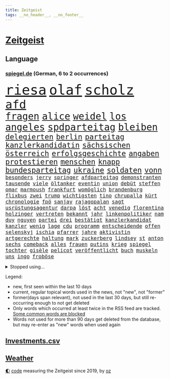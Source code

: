```yaml
---
title: Zeitgeist
tags: __no_header__, __no_footer__
---
```


# [Zeitgeist](https://oliz.io/zeitgeist/)

## Language

<h3><a href="https://www.spiegel.de" target="_blank">spiegel.de</a> (German, 6 to 2 occurrences)</h3>
<p style="font-family:monospace">
<span style="font-size:32pt"><a href="news_links.html#riesa" class="new">riesa</a></span>
<span style="font-size:32pt"><a href="news_links.html#olaf" class="current">olaf</a></span>
<span style="font-size:32pt"><a href="news_links.html#scholz" class="current">scholz</a></span>
<br>
<span style="font-size:27pt"><a href="news_links.html#afd" class="current">afd</a></span>
<br>
<span style="font-size:22pt"><a href="news_links.html#fragen" class="current">fragen</a></span>
<span style="font-size:22pt"><a href="news_links.html#alice" class="current">alice</a></span>
<span style="font-size:22pt"><a href="news_links.html#weidel" class="current">weidel</a></span>
<span style="font-size:22pt"><a href="news_links.html#los" class="current">los</a></span>
<span style="font-size:22pt"><a href="news_links.html#angeles" class="current">angeles</a></span>
<span style="font-size:22pt"><a href="news_links.html#spdparteitag" class="new">spdparteitag</a></span>
<span style="font-size:22pt"><a href="news_links.html#bleiben" class="current">bleiben</a></span>
<br>
<span style="font-size:17pt"><a href="news_links.html#delegierten" class="current">delegierten</a></span>
<span style="font-size:17pt"><a href="news_links.html#berlin" class="current">berlin</a></span>
<span style="font-size:17pt"><a href="news_links.html#parteitag" class="current">parteitag</a></span>
<span style="font-size:17pt"><a href="news_links.html#kanzlerkandidatin" class="current">kanzlerkandidatin</a></span>
<span style="font-size:17pt"><a href="news_links.html#sächsischen" class="current">sächsischen</a></span>
<span style="font-size:17pt"><a href="news_links.html#österreich" class="current">österreich</a></span>
<span style="font-size:17pt"><a href="news_links.html#erfolgsgeschichte" class="new">erfolgsgeschichte</a></span>
<span style="font-size:17pt"><a href="news_links.html#angaben" class="current">angaben</a></span>
<span style="font-size:17pt"><a href="news_links.html#protestieren" class="current">protestieren</a></span>
<span style="font-size:17pt"><a href="news_links.html#menschen" class="current">menschen</a></span>
<span style="font-size:17pt"><a href="news_links.html#knapp" class="current">knapp</a></span>
<span style="font-size:17pt"><a href="news_links.html#bundesparteitag" class="current">bundesparteitag</a></span>
<span style="font-size:17pt"><a href="news_links.html#ukraine" class="current">ukraine</a></span>
<span style="font-size:17pt"><a href="news_links.html#soldaten" class="current">soldaten</a></span>
<span style="font-size:17pt"><a href="news_links.html#vonn" class="new">vonn</a></span>
<br>
<span style="font-size:12pt"><a href="news_links.html#besonders" class="current">besonders</a></span>
<span style="font-size:12pt"><a href="news_links.html#jerry" class="new">jerry</a></span>
<span style="font-size:12pt"><a href="news_links.html#springer" class="current">springer</a></span>
<span style="font-size:12pt"><a href="news_links.html#afdparteitag" class="current">afdparteitag</a></span>
<span style="font-size:12pt"><a href="news_links.html#demonstranten" class="current">demonstranten</a></span>
<span style="font-size:12pt"><a href="news_links.html#tausende" class="current">tausende</a></span>
<span style="font-size:12pt"><a href="news_links.html#viele" class="current">viele</a></span>
<span style="font-size:12pt"><a href="news_links.html#öltanker" class="current">öltanker</a></span>
<span style="font-size:12pt"><a href="news_links.html#eventin" class="new">eventin</a></span>
<span style="font-size:12pt"><a href="news_links.html#union" class="current">union</a></span>
<span style="font-size:12pt"><a href="news_links.html#debüt" class="current">debüt</a></span>
<span style="font-size:12pt"><a href="news_links.html#steffen" class="current">steffen</a></span>
<span style="font-size:12pt"><a href="news_links.html#omar" class="current">omar</a></span>
<span style="font-size:12pt"><a href="news_links.html#marmoush" class="new">marmoush</a></span>
<span style="font-size:12pt"><a href="news_links.html#frankfurt" class="current">frankfurt</a></span>
<span style="font-size:12pt"><a href="news_links.html#womöglich" class="current">womöglich</a></span>
<span style="font-size:12pt"><a href="news_links.html#brandenburg" class="current">brandenburg</a></span>
<span style="font-size:12pt"><a href="news_links.html#flixbus" class="new">flixbus</a></span>
<span style="font-size:12pt"><a href="news_links.html#zwei" class="current">zwei</a></span>
<span style="font-size:12pt"><a href="news_links.html#trump" class="current">trump</a></span>
<span style="font-size:12pt"><a href="news_links.html#wichtigsten" class="current">wichtigsten</a></span>
<span style="font-size:12pt"><a href="news_links.html#tino" class="new">tino</a></span>
<span style="font-size:12pt"><a href="news_links.html#chrupalla" class="current">chrupalla</a></span>
<span style="font-size:12pt"><a href="news_links.html#kürt" class="current">kürt</a></span>
<span style="font-size:12pt"><a href="news_links.html#chronologie" class="new">chronologie</a></span>
<span style="font-size:12pt"><a href="news_links.html#fpö" class="current">fpö</a></span>
<span style="font-size:12pt"><a href="news_links.html#sanjay" class="new">sanjay</a></span>
<span style="font-size:12pt"><a href="news_links.html#rajagopalan" class="new">rajagopalan</a></span>
<span style="font-size:12pt"><a href="news_links.html#sagt" class="current">sagt</a></span>
<span style="font-size:12pt"><a href="news_links.html#usrüstungsagentur" class="new">usrüstungsagentur</a></span>
<span style="font-size:12pt"><a href="news_links.html#darpa" class="new">darpa</a></span>
<span style="font-size:12pt"><a href="news_links.html#löst" class="current">löst</a></span>
<span style="font-size:12pt"><a href="news_links.html#acht" class="current">acht</a></span>
<span style="font-size:12pt"><a href="news_links.html#venedig" class="current">venedig</a></span>
<span style="font-size:12pt"><a href="news_links.html#florentina" class="current">florentina</a></span>
<span style="font-size:12pt"><a href="news_links.html#holzinger" class="current">holzinger</a></span>
<span style="font-size:12pt"><a href="news_links.html#vertreten" class="current">vertreten</a></span>
<span style="font-size:12pt"><a href="news_links.html#bekannt" class="current">bekannt</a></span>
<span style="font-size:12pt"><a href="news_links.html#jahr" class="current">jahr</a></span>
<span style="font-size:12pt"><a href="news_links.html#linkenpolitiker" class="new">linkenpolitiker</a></span>
<span style="font-size:12pt"><a href="news_links.html#nam" class="new">nam</a></span>
<span style="font-size:12pt"><a href="news_links.html#duy" class="new">duy</a></span>
<span style="font-size:12pt"><a href="news_links.html#nguyen" class="new">nguyen</a></span>
<span style="font-size:12pt"><a href="news_links.html#partei" class="current">partei</a></span>
<span style="font-size:12pt"><a href="news_links.html#drei" class="current">drei</a></span>
<span style="font-size:12pt"><a href="news_links.html#bestätigt" class="current">bestätigt</a></span>
<span style="font-size:12pt"><a href="news_links.html#kanzlerkandidat" class="current">kanzlerkandidat</a></span>
<span style="font-size:12pt"><a href="news_links.html#kanzler" class="current">kanzler</a></span>
<span style="font-size:12pt"><a href="news_links.html#wenig" class="current">wenig</a></span>
<span style="font-size:12pt"><a href="news_links.html#lage" class="current">lage</a></span>
<span style="font-size:12pt"><a href="news_links.html#cdu" class="current">cdu</a></span>
<span style="font-size:12pt"><a href="news_links.html#programm" class="current">programm</a></span>
<span style="font-size:12pt"><a href="news_links.html#entscheidende" class="current">entscheidende</a></span>
<span style="font-size:12pt"><a href="news_links.html#offen" class="current">offen</a></span>
<span style="font-size:12pt"><a href="news_links.html#selenskyj" class="current">selenskyj</a></span>
<span style="font-size:12pt"><a href="news_links.html#ischia" class="new">ischia</a></span>
<span style="font-size:12pt"><a href="news_links.html#pfarrer" class="current">pfarrer</a></span>
<span style="font-size:12pt"><a href="news_links.html#jahre" class="current">jahre</a></span>
<span style="font-size:12pt"><a href="news_links.html#aktivistin" class="current">aktivistin</a></span>
<span style="font-size:12pt"><a href="news_links.html#artgerechte" class="new">artgerechte</a></span>
<span style="font-size:12pt"><a href="news_links.html#haltung" class="current">haltung</a></span>
<span style="font-size:12pt"><a href="news_links.html#mark" class="current">mark</a></span>
<span style="font-size:12pt"><a href="news_links.html#zuckerberg" class="current">zuckerberg</a></span>
<span style="font-size:12pt"><a href="news_links.html#lindsey" class="new">lindsey</a></span>
<span style="font-size:12pt"><a href="news_links.html#st" class="current">st</a></span>
<span style="font-size:12pt"><a href="news_links.html#anton" class="current">anton</a></span>
<span style="font-size:12pt"><a href="news_links.html#sechs" class="current">sechs</a></span>
<span style="font-size:12pt"><a href="news_links.html#comeback" class="current">comeback</a></span>
<span style="font-size:12pt"><a href="news_links.html#alles" class="current">alles</a></span>
<span style="font-size:12pt"><a href="news_links.html#frauen" class="current">frauen</a></span>
<span style="font-size:12pt"><a href="news_links.html#putins" class="current">putins</a></span>
<span style="font-size:12pt"><a href="news_links.html#krieg" class="current">krieg</a></span>
<span style="font-size:12pt"><a href="news_links.html#spiegel" class="current">spiegel</a></span>
<span style="font-size:12pt"><a href="news_links.html#tochter" class="current">tochter</a></span>
<span style="font-size:12pt"><a href="news_links.html#gisèle" class="current">gisèle</a></span>
<span style="font-size:12pt"><a href="news_links.html#pelicot" class="current">pelicot</a></span>
<span style="font-size:12pt"><a href="news_links.html#veröffentlicht" class="current">veröffentlicht</a></span>
<span style="font-size:12pt"><a href="news_links.html#buch" class="current">buch</a></span>
<span style="font-size:12pt"><a href="news_links.html#muskeln" class="current">muskeln</a></span>
<span style="font-size:12pt"><a href="news_links.html#uns" class="current">uns</a></span>
<span style="font-size:12pt"><a href="news_links.html#ingo" class="new">ingo</a></span>
<span style="font-size:12pt"><a href="news_links.html#froböse" class="new">froböse</a></span>
</p>
<details>
<summary>Stopped using...</summary>
<p class="former" style="font-size:12pt">
aktien(1542) and(1541) fürchtet(1541) generalsekretär(1541) kriminellen(1541) treffer(1541) besiegt(1540) reiche(1540) richten(1540) ausländische(1539) erfolge(1539) leisten(1539) tests(1539) umstrittene(1539) überwinden(1539) amerikanische(1538) bauen(1538) schlimm(1538) sekunden(1538) summe(1538) teheran(1538) teilte(1538) unrecht(1538) versorgt(1538) abstimmung(1537) leichter(1537) signal(1537) teilnehmen(1537) amerikaner(1536) besetzt(1536) maßnahme(1536) protestiert(1536) trend(1536) verpassen(1536) fokus(1535) gesamte(1535) klage(1535) niederlanden(1535) reduziert(1535) elfmeter(1534) halbfinale(1534) rassismus(1534) regel(1534) rheinlandpfalz(1534) vorsitzenden(1534) aufgerufen(1533) bahnhof(1533) beschäftigten(1533) eintracht(1533) finanzminister(1533) jens(1533) jury(1533) lager(1533) spott(1533) betreiber(1532) eskalation(1532) queen(1532) stiftung(1532) untersagt(1532) warentest(1532) wünschen(1532) meinem(1531) riesige(1531) berg(1530) dokumente(1530) gereist(1530) joachim(1530) radikale(1530) riss(1530) unterricht(1530) vorher(1530) wohnhaus(1530) kleiner(1529) zweier(1528) entscheidenden(1527) miteinander(1527) untersuchen(1527) veranstalter(1527) verschwand(1527) historische(1526) meint(1526) geschossen(1525) türkischen(1525) drastisch(1524) ermittlern(1523) olympische(1523) philipp(1523) william(1523) gründen(1522) absage(1521) berühmten(1521) erfüllt(1520) ehe(1519) einreise(1519) entwickeln(1519) königin(1519) mangel(1519) wahrscheinlich(1519) gewinn(1518) verteidigen(1517) hinten(1515) schriftsteller(1515) kooperation(1514) erfolgreichsten(1512) informiert(1512) hängen(1511) pfund(1510) istanbul(1509) klasse(1507) gelandet(1506) händler(1506) schaut(1505) abstieg(1501) provoziert(1500) versorgung(1500) herausforderungen(1485) erhöhen(1484) langjährige(1427) öffnet(1427) zusammenbruch(1396) mitverantwortlich(1347) westlichen(1344) krieges(1319) kleidung(1281) gemeinschaft(1202) gehälter(1199) kursieren(1180) fachkräfte(1172) seltene(1122) invasion(1114) verschiedenen(1109) aufgestellt(1095) geplatzt(1078) explosionen(1073) eindrücke(1016) flüchten(1006) wiederaufbau(1002) durchsuchen(986) großmutter(978) klopp(974) prinzessin(952) debattiert(943) ausbauen(942) bedarf(938) veröffentlichen(928) vermissten(921) osnabrück(918) erntet(914) schließlich(913) 16jähriger(906) namens(901) nennen(900) stören(896) legal(895) fassungslos(894) dach(883) toilette(881) aufmerksam(872) hände(862) medizin(859) lebenslange(854) lula(846) schickte(845) entstehen(844) kollege(824) mama(797) beantragen(783) mitarbeitern(779) eric(777) geheim(767) staates(765) 4(764) testet(764) kommentiert(759) airbus(752) gekündigt(744) gestalten(742) opfers(737) dritter(736) mag(730) ähnliche(729) minderjährige(709) wasserstoff(705) initiative(702) openai(700) technologie(700) verschleppt(693) manöver(692) pistorius(688) brauche(679) toll(671) diesjährigen(664) gala(662) hamilton(661) lewis(661) spiegelreport(660) stürme(658) wendepunkt(658) eingeräumt(653) tragischen(653) hinweg(652) legalisierung(649) optionen(645) hauptrolle(643) errichten(637) kippen(636) zittern(636) sommerspielen(632) samuel(616) tickets(610) 8000(600) berühmtesten(595) erheblich(594) florenz(590) erregt(583) mohammed(583) protestierten(583) partien(580) ralf(554) vorlegen(550) awards(546) erderwärmung(537) football(522) vormittag(522) entpuppt(521) atlanta(519) service(516) julia(512) folter(511) forschern(511) ausbeutung(509) meyer(500) ausnahmezustand(492) fraktion(491) sichergestellt(491) 42(488) american(488) wirbel(488) hisbollah(484) zusammengebrochen(479) gewinner(477) neuauflage(473) miliz(472) schwester(466) auftritte(464) comedian(461) isst(461) ausbruch(459) berüchtigte(457) oppositionspolitiker(455) nachbarland(452) eröffnung(451) beschuldigt(449) bahnsteig(447) lahmgelegt(444) kundgebungen(442) gravierenden(441) 2035(439) sitz(432) willkommen(430) betonte(429) gefährlichsten(425) vulkanausbruch(424) cottbus(420) mancherorts(420) dokument(419) via(414) hasst(413) südlichen(408) aufzeichnungen(406) 16jährigen(397) einschnitte(397) geiselnahme(397) haken(395) geräten(394) taugt(389) demnächst(385) wackelt(384) 18jährige(383) bestraft(383) falls(383) chan(381) junis(381) bernd(380) stuttgarter(379) sowohl(378) heimischen(375) historischer(374) kriegsschiffe(374) oberverwaltungsgericht(372) brasilianische(369) catherine(368) grande(368) erfuhr(365) gezahlt(365) mehrfamilienhaus(365) immunität(364) schwarzgrün(362) eilantrag(360) you(360) operation(359) ruiniert(353) wettkampf(349) arbeitsminister(345) erzielen(343) vorbereiten(343) wofür(342) anpassung(340) exmann(336) haag(334) wertvolle(333) anhörung(332) gratuliert(328) festhalten(325) herausforderer(325) vergewaltigungen(325) vergibt(323) gefälschte(319) stützt(319) heiraten(318) lamar(318) jena(317) anerkennung(315) lebenslang(315) manfred(311) south(310) 74(308) frühe(308) seltsam(305) kanzlerin(303) gäbe(302) sechste(300) schreibtisch(299) siebten(299) befragt(298) mount(298) usmedien(298) held(297) bedankt(296) superreichen(296) auszeit(294) dienen(294) sarah(294) 1982(293) urteilte(293) dortmunds(292) legten(292) rheinmetall(292) fotografiert(289) märkte(289) klettert(287) biss(286) klagte(286) georg(285) erfolgreicher(282) überlassen(282) mischung(281) pole(281) schmerzensgeld(280) 18jährigen(278) aufsichtsrat(278) drohe(278) altersvorsorge(276) dokumentation(276) stemmt(276) boxer(275) drittes(275) reiht(274) bewerten(273) kriegsführung(273) 2029(271) abgrund(271) fester(271) athletin(269) infos(268) vorschriften(267) milliardengeschäft(266) rar(263) brutale(262) grauen(262) 44(261) elektromobilität(261) boykottieren(257) eurowings(256) milliardäre(256) trikots(256) depressive(255) escooter(255) sehe(255) kirchen(251) engel(249) oberster(249) starkregen(249) verhört(249) vorfreude(249) figuren(247) akteure(245) handwerk(245) mclaren(245) römische(245) wirtschaftspolitik(245) 111(244) mücken(243) verlaufen(243) norwegische(241) orthodoxe(241) steinzeit(239) polarisierung(238) amtsgericht(237) systematisch(237) quartal(235) nachfolgerin(234) positive(234) wandel(234) eingestürzt(233) beweist(232) kürzer(232) rafael(232) attentats(231) lando(231) norris(231) weibchen(230) kryptowährung(229) films(228) stationierung(228) bande(227) perfekt(227) sportlerinnen(227) ultrarechte(225) var(225) vergnügen(224) lebenserwartung(223) enkel(222) organisiert(222) europäisches(220) reus(218) vogelgrippe(218) juan(217) rutschen(216) kennedy(215) fdppolitiker(214) eras(213) wider(213) ausgesagt(212) marschieren(212) wahlkämpfer(212) flick(211) hansi(211) uswahlen(211) kendrick(210) verschwundenen(210) 17jährige(209) eingesperrt(209) gemessen(209) einsteigen(208) plünderungen(206) extremwetter(205) robin(205) bewegende(204) suchten(204) tausendfach(204) rekordsumme(203) turner(202) berüchtigt(201) sportgeschichte(200) rassistischer(198) spdchefin(198) laufbahn(197) ordnete(197) beschweren(195) hunter(195) lösungen(193) potenziell(193) magie(192) kreative(191) hartnäckig(188) krone(188) mitleid(187) beschleunigt(186) gefälschten(186) jemanden(186) bleibe(184) nationalhymne(184) warnte(184) behält(183) performance(182) 25jährigen(181) kamala(181) ariana(180) popsängerin(180) tops(180) 24jähriger(179) dame(179) guirassy(178) serhou(178) autounfall(177) vergewaltigte(177) kalt(175) miriam(175) überwiegend(175) beziehen(174) kalender(174) baseball(173) patientinnen(173) schleppen(173) wiegt(173) fieber(172) music(172) verfehlt(172) winslet(172) unwettern(171) wanderer(170) weltgesundheitsorganisation(169) parat(168) umstrittenem(168) qualifying(167) schalten(166) tirol(166) wohnzimmer(166) 67(164) anruf(164) meldeten(164) monatlichen(164) erdloch(163) offenem(163) raumfahrtsparte(163) donezk(162) externe(162) geschäftsmodell(162) endlosen(159) derart(158) erledigt(158) spielzug(157) badewanne(156) comedians(156) koffer(155) brutalität(154) eiszeit(154) gräben(154) komödie(154) buckelwal(153) reuter(153) schwierigen(153) sondersitzung(153) pennsylvania(152) abenteuer(150) friedliche(150) geurteilt(150) feststellen(149) freundschaften(148) nicolas(148) privatjets(148) radio(148) streiken(148) toskana(148) ermorden(147) ideologische(147) skepsis(147) tatwaffe(147) zukommt(147) ermordete(146) fahnenflucht(146) unsicherheit(146) yoga(146) austin(145) penis(145) schau(145) secret(145) änderung(145) neuartige(144) gangs(143) shogun(143) staatskonzern(143) jones(142) highlights(141) nutze(141) spendengelder(141) aggressive(140) arbeitskräften(140) befeuert(140) nationalistische(140) goldmedaille(139) hügel(139) auftragskiller(138) menschlicher(138) nähert(138) schiffbauer(137) austausch(136) geknackt(136) transformation(135) ehrlich(134) widmete(134) kürzungen(133) belege(132) misst(132) siedler(130) vollzieht(130) beschmiert(129) gleicht(129) verfasst(129) reichtum(128) abstürzen(127) decken(127) sonnenschein(127) 1992(126) elektrolimousine(126) erfunden(126) flecken(126) paralympics(126) woidke(126) drückte(125) entführer(125) angezündet(124) gelegentlich(124) lichtblick(124) dax(123) vergangen(123) intel(122) kapital(122) ohrfeige(122) sergej(122) states(121) swing(121) carolina(120) sahen(120) ahnungslos(119) leitindex(119) rose(119) terrors(119) bakterien(118) großbrand(118) kopfschmerzen(118) zweistelligen(118) überrollt(118) borkum(117) filmt(117) flüchtet(117) image(117) zugriff(117) grassiert(116) seltsamer(116) tvrechte(116) zunehmender(116) dankesrede(115) erstaunliche(115) vertriebenen(115) begleiter(114) mtv(114) neunten(114) vereinte(114) kathrin(113) außenpolitische(111) blinden(111) hochverrats(110) ausdauer(109) eingestuft(109) mathematik(109) rohstoffen(109) stationiert(109) verstand(109) ausweichen(108) covorsitzende(108) gratulieren(108) nordseeinsel(108) riskiert(108) telegram(108) anlässlich(107) erleichterte(107) spektakulärer(107) vollstreckt(107) gebannt(106) gewissheit(106) jährliche(106) mönchengladbach(106) speziellen(106) bundesligasamstag(105) galaxy(105) heikle(105) lenkt(105) ngos(105) versteckte(105) universum(104) aufsichtsratschef(103) belastung(103) betäubte(103) code(103) fremder(103) gegenden(103) rausgeworfen(103) vorzeitige(103) stränden(102) franco(101) geldbeutel(101) armand(100) bernhard(99) jim(99) jurist(99) washingtons(99) überstand(99) energiepreise(98) sigmar(98) kommissionschefin(97) differenzen(96) größtem(96) unobericht(96) späte(95) 2500(94) cavallo(93) lkwfahrer(93) mathe(93) schwachstelle(93) stoltenberg(93) 37jähriger(92) namibia(92) werksschließungen(92) wiedereinzug(92) belegschaft(91) betriebsratschefin(91) betriebsversammlung(91) fdpbasisinitiative(91) handyverbot(91) manipuliert(91) pikante(91) vwbetriebsratschefin(91) betraut(90) einseitige(90) handelskammer(90) konsole(90) liechtenstein(90) maßregelvollzug(90) raygun(90) ruprecht(90) barnier(89) quarterback(89) schießstand(89) verletzende(89) vwbeschäftigte(89) zerlegen(89) messe(88) playstation(88) pokalspiel(88) shops(88) taser(88) unterschreibt(88) volkswagenkrise(88) beurteilt(87) blume(87) konrad(87) kunstwelt(87) staatsgebiet(87) vertraulicher(87) zumutungen(87) arbeitgebern(86) distanzen(86) fünftel(86) gezockt(86) kahlschlag(86) kochbuchtipps(86) mehrheitsverhältnisse(86) na(86) schaltete(86) spiegelt(86) trendsport(86) warnzeichen(86) weine(86) anzupassen(85) aufeinandertreffen(85) bewährungsstrafe(85) biathleten(85) durchgehend(85) freies(85) selfies(85) statue(85) vaude(85) wiesbaden(85) bekäme(84) geschäftsräume(84) milizionäre(84) natürliche(84) sturmgewehr(84) böden(83) cdukanzlerkandidat(83) dortigen(83) hetzer(83) unsterblich(83) verschenken(83) vorübergehende(83) wohngebäude(83) zerstückelt(83) anzeigen(82) dubiose(82) gerechte(82) medizinern(82) 1986(81) ballerina(81) formel1weltmeister(81) geladen(81) horner(81) irgendwie(81) leichtfertigen(81) strompreisen(81) verkleidete(81) migrationsabkommen(80) modifizierte(80) renteneintrittsalter(80) überwachungskamera(80) delay(79) echter(79) fotoausstellung(79) schuhe(79) zeitgeist(79) fortuna(78) kelly(78) knoten(78) patzer(78) speist(78) völkerrechtler(78) boxweltmeister(77) fokussieren(77) gray(77) klimaaktivistin(77) korea(77) laute(77) robben(77) schachmeister(77) schlauchbooten(77) stadtautobahn(77) werben(77) diversity(76) ehrgeiz(76) krebsbehandlung(76) stiefeln(76) ängste(76) infektionen(75) sanierungsbedürftig(75) vorfahre(75) wortwahl(75) bereist(74) entleert(74) konkreten(74) rentnerin(74) seitenhieb(74) sportschau(74) zertrümmerte(74) eineinhalb(73) hausbesuche(73) kleinigkeiten(73) maß(73) modegeschäft(73) olympiastadion(73) bcg(72) laufenden(72) malta(72) unentbehrlich(72) bewerber(71) bowles(71) camillas(71) dimensionen(71) hiobsbotschaft(71) joker(71) pornos(71) pornoseite(71) tools(71) verblüfft(71) wurst(71) fight(70) gelbrot(70) oecd(70) paderborn(70) verwundeten(70) baseballprofi(69) kunstszene(69) memoiren(69) moeller(69) votum(69) 1600(68) andersdenkende(68) fünfeinhalb(68) nachteil(68) präzise(68) superkraft(68) tierarten(68) umfasst(68) wille(68) zustimmen(68) abrechnung(67) auslandsreisen(67) cumexskandal(67) eingelegt(67) pete(67) sam(67) stagniert(67) zürnt(67) afdverbot(66) besorgnis(66) bundesligatopspiel(66) klopfen(66) taiwans(66) inhaftiert(65) zunehmen(65) 320(64) friedlichen(64) gefoltert(64) gerd(64) grausamkeit(64) milan(64) rendite(64) symbolisch(64) verfallsdatum(64) bröning(63) hansjoachim(63) lebensgrundlage(63) paartherapeutin(63) preisträgern(63) schränkt(63) unterwerfung(63) zwangsarbeit(63) anschaffen(62) exsoldat(62) klassenzimmer(62) kunststoffhersteller(62) okay(62) sportvorstand(62) befinde(61) doppelmoral(61) ehud(61) eingenommen(61) freiheiten(61) globales(61) maschinenpistole(61) wünschte(61) ansonsten(60) lebenszeichen(60) mafiöser(60) martialisch(60) natogeneralsekretär(60) schnellere(60) this(60) vogue(60) abwahl(59) ausleihen(59) braven(59) leere(59) mischte(59) 8(58) bekenntnis(58) kifirma(58) meteorologe(58) schwangerschaftsabbruch(58) bekämen(57) bewegenden(57) geladene(57) süßigkeit(57) tarife(57) vollkommen(57) watzke(57) überwachungskameras(57) durchsuchungen(56) evpchef(56) fahrräder(56) handelsstreit(56) ida(56) intendanz(56) rtls(56) straßenverkehrsordnung(56) vegard(56) vinge(56) volksbühne(56) atombombe(55) ausgegeben(55) pein(55) rödental(55) stopp(55) zusagen(55) zutun(55) arztes(54) herkunftsländer(54) obduktion(54) 07(53) aufgeholt(53) demonstrativ(53) leichenteile(53) schottische(53) unfallopfer(53) vorweihnachtszeit(53) ausgeräumt(52) fashionindustrie(52) koalitionsvertrag(52) label(52) materialien(52) preisunterschiede(52) supersportwagen(52) umgebracht(52) unterschreiben(52) drogenmafia(51) kontakten(51) organspende(51) abgedreht(50) betracht(50) broadway(50) deutschem(50) euland(50) stadionverbote(50) anfühlt(49) covid19(49) kompakt(49) saarbrücken(49) vereine(49) atomreaktoren(48) bestimmter(48) characterai(48) gewaltiger(48) nachwuchses(48) organe(48) schauspielstar(48) michail(47) vorwirft(47) board(46) drehbuch(46) einstimmig(46) gewaltige(46) inmitten(46) rücksichtslose(46) alkoholmissbrauch(45) bianca(45) dhabi(45) gefangener(45) herrschern(45) machtverteilung(45) militärbündnis(45) umweltminister(45) kongress(44) silva(44) sonderzug(44) angehört(43) anstrengungen(43) beharrt(43) ermöglichte(43) errechnet(43) fledermaus(43) möge(43) vertreibung(43) chatgruppen(42) hasselhoff(42) patronen(42) ungebremst(42) weinstein(42) candela(41) crasht(41) kleidungsstück(41) saisonaus(41) scheideweg(41) sozialleistungen(41) verursacher(41) platzierung(40) ukrainekriegs(40) wach(40) wohlfühlen(40) boykottierte(39) einhalten(39) genuss(39) hirscher(39) persönlicher(39) sonntags(39) süd(39) wahlbeeinflussung(39) zuschüsse(39) 1996(38) influencerinnen(38) murphy(38) oldenburg(38) palästinenserhilfswerks(38) steilvorlage(38) vortag(38) warnstreiks(38) cdupolitikerin(37) feministische(37) infizierten(37) jill(37) menschenrechtsorganisation(37) prorussischen(37) russlandfreundliche(37) tiflis(37) versäumnisse(37) zurückgemeldet(37) batterieantrieb(36) justizministerium(36) nachhaltige(36) paus(36) staatsstreich(36) sätze(36) übergabe(36) 1800(35) ausgaben(35) binden(35) cop(35) formulierung(35) meines(35) bräuche(34) funde(34) lawrow(34) lost(34) oszetreffen(34) trockenen(34) wmkampf(34) columbia(33) ripley(33) softairwaffe(33) wirtschaftswissenschaftler(33) wunderbar(33) amtierende(32) beschlossene(32) hütte(32) improvisieren(32) lobte(32) trevor(32) gewalttätige(31) greenpeace(31) hülkenberg(31) isabell(31) obhut(31) partnern(31) verstanden(31) arktis(30) buchungstrick(30) camilla(30) läuten(30) notredame(30) schnellstmöglich(30) uskongress(30) vorindustriellen(30) gefängnisstrafe(29) jahrelange(29) kulturell(29) millionenbereich(29) untermauern(29) üppiger(29) crewmitgliedern(28) elternhaus(28) entspannter(28) mourinho(28) repräsentantenhaus(28) coote(27) imperium(27) infowars(27) inhaftieren(27) lagerhalle(27) onion(27) parodie(27) rita(27) satirezeitschrift(27) antiken(26) archäologie(26) argentinischen(26) julius(26) keirin(26) provokationen(26) wimmelt(26) geduld(25) konfliktparteien(25) mondlandung(25) olympiabewerbung(25) prophezeit(24) restriktive(24) angereist(23) meterhohe(23) mikrochips(23) mini(23) verfrüht(23) zubereiten(23) fahnen(22) hegseth(22) todoliste(22) bswgründerin(21) exjustizminister(21) hardliner(21) oz(21) stiefmutter(21) texten(21) vorsorgen(21) zigaretten(21) angehören(20) drohendes(20) ertragen(20) französin(20) hapert(20) krankenversicherungen(20) teamchef(20) hinlegen(19) schränken(19) weltpolitik(19) geschäftsleute(18) proeuropäische(18) ruinieren(18) toxische(18) billiganbieter(17) chefredakteurin(17) epochal(17) lawrence(17) nan(17) zehntausenden(17) botox(16) handballem(16) krönte(16) verbindliche(16) veruntreut(16) weckruf(16) bluesky(15) popsuperstar(15) räumung(15) umzingelt(15) vereinigung(15) welthandel(15) datenkabel(14) eierlikör(14) einstecken(14) kollabierte(14) mitgliederversammlung(14) prägten(14) spielraum(14) mitgliedschaft(13) unhaltbar(13) verankert(13) zugeständnisse(13) altkanzlerin(12) ddaypapier(12) exkanzlerin(12) falschaussage(12) heimkehr(12) tassen(12) umweltministerium(12) videospiel(12) bundesgeschäftsführer(11) fehlanzeige(11) geschenketipps(11) passenden(11) zach(11)
</p>
</details>
<p>Legend:
<ul>
<li><span class="new">new</span>, first seen within the last 10 days</li>
<li><span class="current">current</span>, regular topical words used in the news, not "new", not "former"</li>
<li><span class="former">former(days span relevant)</span>, not used in the last 30 days, but still re-occurring enough to not get deleted</li>
<li>Only words which occurred at least twice in the RSS feed are tracked. <a href="language/filters.py">Some common words are blocked</a></li>
<li>Words not used for more than 90 days get deleted from the database, but may re-enter as "new" words when used again</li>
</ul>
</p>

## [Investments](investments.html)[.csv](investments.csv)

## [Weather](weather.html)

<footer>
<a href="javascript:toggleTheme()" class="nav">🌓</a>
<a href="https://github.com/ooz/zeitgeist">code</a> measuring the Zeitgeist since 2019, by <a href="https://oliz.io">oz</a>
</footer>

